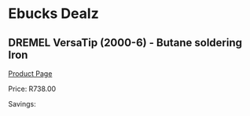 
# Ebucks Dealz
## DREMEL VersaTip (2000-6) - Butane soldering Iron
[Product Page](https://www.ebucks.com/web/shop/productSelected.do?prodId=1199800245&catId=336131644)

Price: R738.00

Savings: 


	